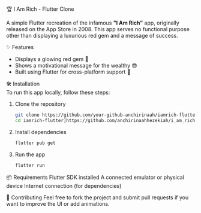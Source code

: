  🏆 I Am Rich - Flutter Clone  

A simple Flutter recreation of the infamous **"I Am Rich"** app, originally released on the App Store in 2008. This app serves no functional purpose other than displaying a luxurious red gem and a message of success.  

✨ Features  
- Displays a glowing red gem 💎  
- Shows a motivational message for the wealthy 😎  
- Built using Flutter for cross-platform support 🚀  

 🛠️ Installation  
To run this app locally, follow these steps:  

1. Clone the repository  
   ```sh
   git clone https://github.com/your-github-anchirinaah/iamrich-flutter.git
   cd iamrich-flutter]https://github.com/anchirinaahhezekiah/i_am_rich

2. Install dependencies
    ```sh
   flutter pub get

3. Run the app
   ```sh
   flutter run

📦 Requirements
Flutter SDK installed
A connected emulator or physical device
Internet connection (for dependencies)

🤝 Contributing
Feel free to fork the project and submit pull requests if you want to improve the UI or add animations.



